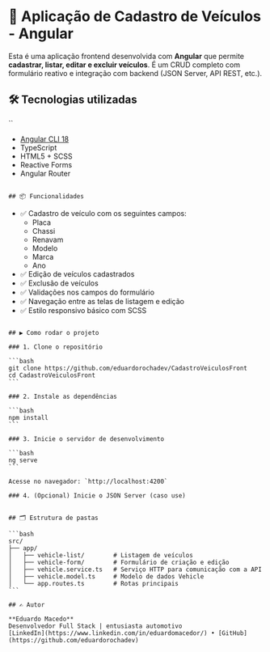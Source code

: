 
# 🚗 Aplicação de Cadastro de Veículos - Angular

Esta é uma aplicação frontend desenvolvida com **Angular** que permite **cadastrar, listar, editar e excluir veículos**. É um CRUD completo com formulário reativo e integração com backend (JSON Server, API REST, etc.).

## 🛠 Tecnologias utilizadas
``
- [Angular CLI 18](https://angular.io/)
- TypeScript
- HTML5 + SCSS
- Reactive Forms
- Angular Router
````

## 📦 Funcionalidades
````
- ✅ Cadastro de veículo com os seguintes campos:
  - Placa
  - Chassi
  - Renavam
  - Modelo
  - Marca
  - Ano
- ✅ Edição de veículos cadastrados
- ✅ Exclusão de veículos
- ✅ Validações nos campos do formulário
- ✅ Navegação entre as telas de listagem e edição
- ✅ Estilo responsivo básico com SCSS
````

## ▶️ Como rodar o projeto

### 1. Clone o repositório

```bash
git clone https://github.com/eduardorochadev/CadastroVeiculosFront
cd CadastroVeiculosFront
```

### 2. Instale as dependências

```bash
npm install
```

### 3. Inicie o servidor de desenvolvimento

```bash
ng serve
```

Acesse no navegador: `http://localhost:4200`

### 4. (Opcional) Inicie o JSON Server (caso use)


## 🗂 Estrutura de pastas

```bash
src/
├── app/
│   ├── vehicle-list/        # Listagem de veículos
│   ├── vehicle-form/        # Formulário de criação e edição
│   ├── vehicle.service.ts   # Serviço HTTP para comunicação com a API
│   ├── vehicle.model.ts     # Modelo de dados Vehicle
│   └── app.routes.ts        # Rotas principais
```

## ✍️ Autor

**Eduardo Macedo**  
Desenvolvedor Full Stack | entusiasta automotivo  
[LinkedIn](https://www.linkedin.com/in/eduardomacedor/) • [GitHub](https://github.com/eduardorochadev)
